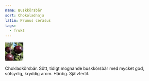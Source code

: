 ```yaml
---
name: Buskkörsbär
sort: Chokoladnaja
latin: Prunus cerasus
tags:
  - frukt
---
```


<img src="/img/prunus-cerasus-chokoladnaja.jpg" width="60" data-srcset="1x, 1.5x, 2x" alt="Prunus cerasus" data-attribution="https://www.blomqvistplantskola.com/index.php?route=product/product&product_id=1840&search=Chokoladnaja">

Chokladkörsbär. Sött, tidigt mognande buskkörsbär med mycket god, sötsyrlig,  kryddig arom. Härdig. Självfertil.
